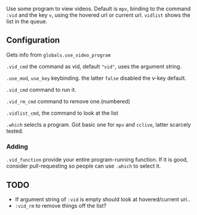 Use some program to view videos. Default is `mpv`, binding 
to the command `:vid` and the key `v`, using the hovered url or current url.
`vidlist` shows the list in the queue.

## Configuration
Gets info from `globals.use_video_program`

`.vid_cmd` the command as vid, default `"vid"`,
uses the argument string. 

`.use_mod`, `use_key` keybinding. the latter `false` disabled the v-key default.

`.vid_cmd` command to run it.

`.vid_rm_cmd` command to remove one.(numbered)

`.vidlist_cmd`, the command to look at the list 

`.which` selects a program. Got basic one for `mpv` and `cclive`,
latter scarcely tested.

### Adding 
`.vid_function` provide your entire program-running function. If it is good,
consider pull-requesting so people can use `.which` to select it.

## TODO
* If argument string of `:vid` is empty should look at hovered/current uri..
* `:vid_rm` to remove things off the list?
